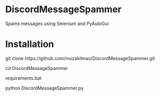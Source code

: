 # DiscordMessageSpammer
Spams messages using Selenium and PyAutoGui

<h1>Installation</h1>
<p>git clone https://github.com/mozakilmao/DiscordMessageSpammer.git</p>
<p>cd DiscordMessageSpammer</p>
<p>requirements.bat</p>
<p>python DiscordMessageSpammer.py</p>

